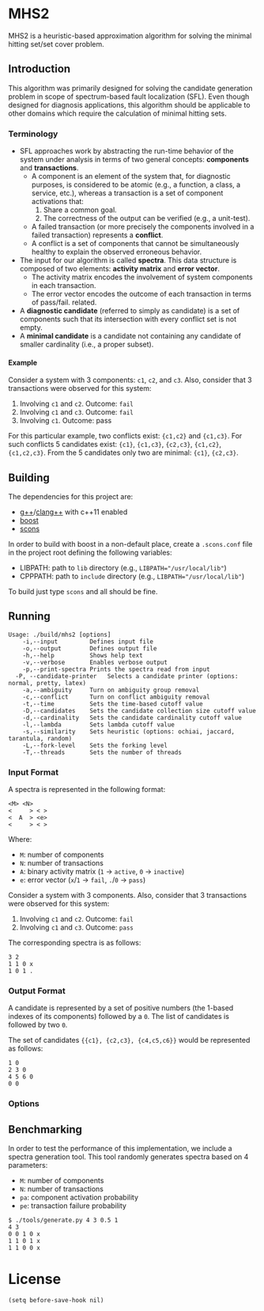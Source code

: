 # MHS2

MHS2 is a heuristic-based approximation algorithm for solving the
minimal hitting set/set cover problem.

## Introduction
This algorithm was primarily designed for solving the candidate
generation problem in scope of spectrum-based fault localization (SFL).
Even though designed for diagnosis applications, this algorithm
should be applicable to other domains which require the calculation
of minimal hitting sets.

### Terminology
* SFL approaches work by abstracting the run-time behavior of the
  system under analysis in terms of two general concepts:
  **components** and **transactions**.
  * A component is an element of the system that, for diagnostic
    purposes, is considered to be atomic (e.g., a function, a class, a
    service, etc.), whereas a transaction is a set of component
    activations that:
    1. Share a common goal.
    2. The correctness of the output can be verified (e.g., a unit-test).
  * A failed transaction (or more precisely the components involved in
    a failed transaction) represents a **conflict**.
  * A conflict is a set of components that cannot be simultaneously
    healthy to explain the observed erroneous behavior.
* The input for our algorithm is called **spectra**. This data
  structure is composed of two elements: **activity matrix** and
  **error vector**.
  * The activity matrix encodes the involvement of system components
    in each transaction.
  * The error vector encodes the outcome of each transaction
    in terms of pass/fail.
    related.
* A **diagnostic candidate** (referred to simply as candidate) is a
  set of components such that its intersection with every conflict set
  is not empty.
* A **minimal candidate** is a candidate not containing any
  candidate of smaller cardinality (i.e., a proper subset).

#### Example
Consider a system with 3 components: `c1`, `c2`, and `c3`. Also, consider that
3 transactions were observed for this system:

1. Involving `c1` and `c2`. Outcome: `fail`
2. Involving `c1` and `c3`. Outcome: `fail`
3. Involving `c1`. Outcome: pass

For this particular example, two conflicts exist: `{c1,c2}` and `{c1,c3}`.
For such conflicts 5 candidates exist: `{c1}`, `{c1,c3}`, `{c2,c3}`, `{c1,c2}`, `{c1,c2,c3}`.
From the 5 candidates only two are minimal: `{c1}`, `{c2,c3}`.


## Building
The dependencies for this project are:

* [g++](http://gcc.gnu.org/)/[clang++](http://clang.llvm.org/) with c++11 enabled
* [boost](http://www.boost.org/)
* [scons](http://www.scons.org/)

In order to build with boost in a non-default place, create a
`.scons.conf` file in the project root defining the following
variables:

* LIBPATH: path to `lib` directory (e.g., `LIBPATH="/usr/local/lib"`)
* CPPPATH: path to `include` directory (e.g., `LIBPATH="/usr/local/lib"`)

To build just type `scons` and all should be fine.

## Running
```
Usage: ./build/mhs2 [options]  
	-i,--input	       Defines input file  
	-o,--output        Defines output file  
	-h,--help	       Shows help text  
	-v,--verbose	   Enables verbose output  
	-p,--print-spectra Prints the spectra read from input  
  -P, --candidate-printer	Selects a candidate printer (options: normal, pretty, latex)
	-a,--ambiguity	   Turn on ambiguity group removal  
	-c,--conflict	   Turn on conflict ambiguity removal  
	-t,--time          Sets the time-based cutoff value  
	-D,--candidates	   Sets the candidate collection size cutoff value  
	-d,--cardinality   Sets the candidate cardinality cutoff value  
	-l,--lambda        Sets lambda cutoff value  
	-s,--similarity	   Sets heuristic (options: ochiai, jaccard, tarantula, random)  
	-L,--fork-level	   Sets the forking level  
	-T,--threads	   Sets the number of threads  
```
### Input Format
A spectra is represented in the following format:

```
<M> <N>  
<     > < >  
<  A  > <e>  
<     > < >  
```

Where:

* `M`: number of components
* `N`: number of transactions
* `A`: binary activity matrix (`1` -> `active`, `0` -> `inactive`)
* `e`: error vector (`x`/`1` -> `fail`, `.`/`0` -> `pass`)

Consider a system with 3 components. Also, consider that 3
transactions were observed for this system:

1. Involving `c1` and `c2`. Outcome: `fail`
2. Involving `c1` and `c3`. Outcome: `pass`

The corresponding spectra is as follows:

```
3 2  
1 1 0 x  
1 0 1 .  
```

### Output Format
A candidate is represented by a set of positive numbers (the 1-based
indexes of its components) followed by a `0`.
The list of candidates is followed by two `0`.

The set of candidates `{{c1}, {c2,c3}, {c4,c5,c6}}` would be
represented as follows:

```
1 0  
2 3 0  
4 5 6 0  
0 0  
```

### Options

## Benchmarking

In order to test the performance of this implementation, we include a
spectra generation tool.
This tool randomly generates spectra based on 4 parameters:

* `M`: number of components
* `N`: number of transactions
* `pa`: component activation probability
* `pe`: transaction failure probability

```
$ ./tools/generate.py 4 3 0.5 1
4 3  
0 0 1 0 x  
1 1 0 1 x  
1 1 0 0 x  
```

# License


```
(setq before-save-hook nil)
```
